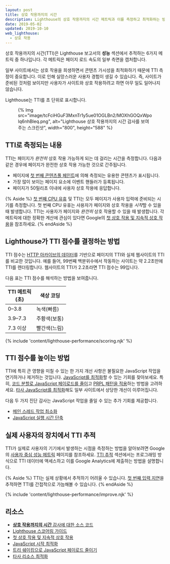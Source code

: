 ```yaml
---
layout: post
title: 상호 작용까지의 시간
description: Lighthouse의 상호 작용까지의 시간 메트릭과 이를 측정하고 최적화하는 방법에 대해 알아봅니다.
date: 2019-05-02
updated: 2019-10-10
web_lighthouse:
  - 상호 작용
---
```


상호 작용까지의 시간(TTI)은 Lighthouse 보고서의 **성능** 섹션에서 추적하는 6가지 메트릭 중 하나입니다. 각 메트릭은 페이지 로드 속도의 일부 측면을 캡처합니다.

일부 사이트에서는 상호 작용을 희생하면서 콘텐츠 가시성을 최적화하기 때문에 TTI 측정이 중요합니다. 이로 인해 실망스러운 사용자 경험이 생길 수 있습니다. 즉, 사이트가 준비된 것처럼 보이지만 사용자가 사이트와 상호 작용하려고 하면 아무 일도 일어나지 않습니다.

Lighthouse는 TTI를 초 단위로 표시합니다.

<figure>{% Img src="image/tcFciHGuF3MxnTr1y5ue01OGLBn2/MOXhGOQxWpolq6nhBleq.png", alt="Lighthouse 상호 작용까지의 시간 감사를 보여주는 스크린샷", width="800", height="588" %}</figure>

## TTI로 측정되는 내용

TTI는 페이지가 *완전히* 상호 작용 가능하게 되는 데 걸리는 시간을 측정합니다. 다음과 같은 경우에 페이지가 완전한 상호 작용 가능한 것으로 간주됩니다.

- 페이지에 [첫 번째 콘텐츠풀 페인트](/fcp/)에 의해 측정되는 유용한 콘텐츠가 표시됩니다.
- 가장 많이 보이는 페이지 요소에 이벤트 핸들러가 등록됩니다.
- 페이지가 50밀리초 이내에 사용자 상호 작용에 응답합니다.

{% Aside %} [첫 번째 CPU 유휴](/first-cpu-idle) 및 TTI는 모두 페이지가 사용자 입력에 준비되는 시기를 측정합니다. 첫 번째 CPU 유휴는 사용자가 페이지와 상호 작용을 *시작*할 수 있을 때 발생합니다. TTI는 사용자가 페이지와 *완전히* 상호 작용할 수 있을 때 발생합니다. 각 메트릭에 대한 정확한 계산에 관심이 있다면 Google의 [첫 상호 작용 및 지속적 상호 작용](https://docs.google.com/document/d/1GGiI9-7KeY3TPqS3YT271upUVimo-XiL5mwWorDUD4c/edit)을 참조하세요. {% endAside %}

## Lighthouse가 TTI 점수를 결정하는 방법

TTI 점수는 [HTTP 아카이브의 데이터](https://httparchive.org/reports/loading-speed#ttci)를 기반으로 페이지의 TTI와 실제 웹사이트의 TTI를 비교한 것입니다. 예를 들어, 99번째 백분위수에서 작동하는 사이트는 약 2.2초만에 TTI를 렌더링합니다. 웹사이트의 TTI가 2.2초라면 TTI 점수는 99입니다.

다음 표는 TTI 점수를 해석하는 방법을 보여줍니다.

<div class="table-wrapper scrollbar">
  <table>
    <thead>
      <tr>
        <th>TTI 메트릭<br>(초)</th>
        <th>색상 코딩</th>
      </tr>
    </thead>
    <tbody>
      <tr>
        <td>0–3.8</td>
        <td>녹색(빠름)</td>
      </tr>
      <tr>
        <td>3.9–7.3</td>
        <td>주황색(보통)</td>
      </tr>
      <tr>
        <td>7.3 이상</td>
        <td>빨간색(느림)</td>
      </tr>
    </tbody>
  </table>
</div>

{% include 'content/lighthouse-performance/scoring.njk' %}

## TTI 점수를 높이는 방법

TTI에 특히 큰 영향을 미칠 수 있는 한 가지 개선 사항은 불필요한 JavaScript 작업을 연기하거나 제거하는 것입니다. [JavaScript를 최적화](/fast#optimize-your-javascript)할 수 있는 기회를 찾아보세요. 특히, [코드 분할로 JavaScript 페이로드를 줄이](/apply-instant-loading-with-prpl)고 [PRPL 패턴을 적용](/reduce-javascript-payloads-with-code-splitting)하는 방법을 고려하세요. [타사 JavaScript를 최적화](/fast/#optimize-your-third-party-resources)해도 일부 사이트에서 상당한 개선이 이루어집니다.

다음 두 가지 진단 감사는 JavaScript 작업을 줄일 수 있는 추가 기회를 제공합니다.

- [메인 스레드 작업 최소화](/mainthread-work-breakdown)
- [JavaScript 실행 시간 단축](/bootup-time)

## 실제 사용자의 장치에서 TTI 추적

TTI가 실제로 사용자의 기기에서 발생하는 시점을 측정하는 방법을 알아보려면 Google의 [사용자 중심 성능 메트릭](/user-centric-performance-metrics/) 페이지를 참조하세요. [TTI 추적](https://developers.google.com/web/fundamentals/performance/user-centric-performance-metrics#tracking_tti) 섹션에서는 프로그래밍 방식으로 TTI 데이터에 액세스하고 이를 Google Analytics에 제출하는 방법을 설명합니다.

{% Aside %} TTI는 실제 상황에서 추적하기 어려울 수 있습니다. [첫 번째 입력 지연](https://developers.google.com/web/updates/2018/05/first-input-delay)을 추적하면 TTI를 간접적으로 가늠해볼 수 있습니다. {% endAside %}

{% include 'content/lighthouse-performance/improve.njk' %}

## 리소스

- [**상호 작용까지의 시간** 감사에 대한 소스 코드](https://github.com/GoogleChrome/lighthouse/blob/master/core/audits/metrics/interactive.js)
- [Lighthouse 스코어링 가이드](/performance-scoring)
- [첫 상호 작용 및 지속적 상호 작용](https://docs.google.com/document/d/1GGiI9-7KeY3TPqS3YT271upUVimo-XiL5mwWorDUD4c/edit)
- [JavaScript 시작 최적화](/optimizing-content-efficiency-javascript-startup-optimization/)
- [트리 쉐이킹으로 JavaScript 페이로드 줄이기](https://developers.google.com/web/fundamentals/performance/optimizing-javascript/tree-shaking/)
- [타사 리소스 최적화](/fast/#optimize-your-third-party-resources)
